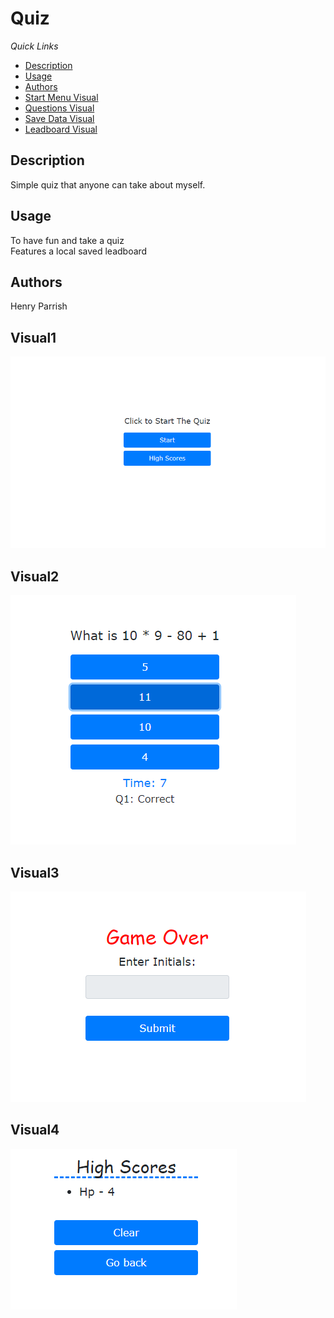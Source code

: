 # Quiz
*Quick Links*
- [Description](#Description)
- [Usage](#Usage)
- [Authors](#Authors)
- [Start Menu Visual](#Visual1)
- [Questions Visual](#Visual2)
- [Save Data Visual](#Visual3)
- [Leadboard Visual](#Visual4)


## Description
Simple quiz that anyone can take about myself.


## Usage
To have fun and take a quiz  
Features a local saved leadboard 
## Authors
Henry Parrish

## Visual1
![ScreenShot](CodeQuizSS1.PNG)
## Visual2
![ScreenShot](CodeQuizSS2.PNG)
## Visual3
![ScreenShot](CodeQuizSS3.PNG)
## Visual4
![ScreenShot](CodeQuizSS4.PNG)


